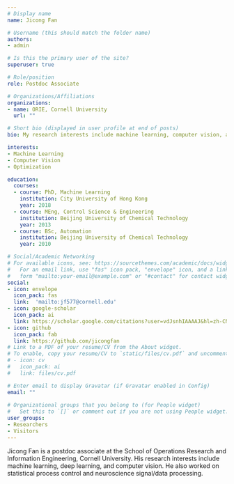 ```yaml
---
# Display name
name: Jicong Fan

# Username (this should match the folder name)
authors:
- admin

# Is this the primary user of the site?
superuser: true

# Role/position
role: Postdoc Associate

# Organizations/Affiliations
organizations:
- name: ORIE, Cornell University
  url: ""

# Short bio (displayed in user profile at end of posts)
bio: My research interests include machine learning, computer vision, and optimization.

interests:
- Machine Learning
- Computer Vision
- Optimization

education:
  courses:
  - course: PhD, Machine Learning
    institution: City University of Hong Kong
    year: 2018
  - course: MEng, Control Science & Engineering
    institution: Beijing University of Chemical Technology
    year: 2013
  - course: BSc, Automation
    institution: Beijing University of Chemical Technology
    year: 2010

# Social/Academic Networking
# For available icons, see: https://sourcethemes.com/academic/docs/widgets/#icons
#   For an email link, use "fas" icon pack, "envelope" icon, and a link in the
#   form "mailto:your-email@example.com" or "#contact" for contact widget.
social:
- icon: envelope
  icon_pack: fas
  link:  'mailto:jf577@cornell.edu'
- icon: google-scholar
  icon_pack: ai
  link: https://scholar.google.com/citations?user=vdJsnhIAAAAJ&hl=zh-CN&authuser=1
- icon: github
  icon_pack: fab
  link: https://github.com/jicongfan
# Link to a PDF of your resume/CV from the About widget.
# To enable, copy your resume/CV to `static/files/cv.pdf` and uncomment the lines below.  
# - icon: cv
#   icon_pack: ai
#   link: files/cv.pdf

# Enter email to display Gravatar (if Gravatar enabled in Config)
email: ""
  
# Organizational groups that you belong to (for People widget)
#   Set this to `[]` or comment out if you are not using People widget.  
user_groups:
- Researchers
- Visitors
---
```


Jicong Fan is a postdoc associate at the School of Operations Research and Information Engineering, Cornell University. His research interests include machine learning, deep learning, and computer vision. He also worked on statistical process control and neuroscience signal/data processing.




